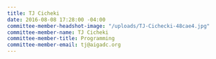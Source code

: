 ```yaml
---
title: TJ Cicheki
date: 2016-08-08 17:28:00 -04:00
committee-member-headshot-image: "/uploads/TJ-Cichecki-48cae4.jpg"
committee-member-name: TJ Cicheki
committee-member-title: Programming
committee-member-email: tj@aigadc.org
---
```


